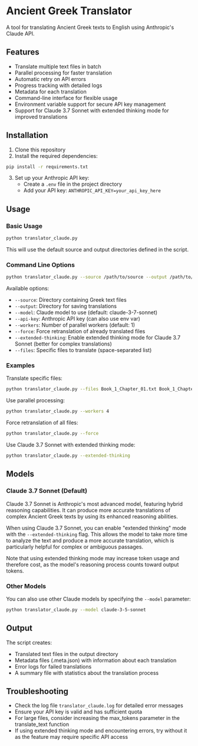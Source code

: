 # Ancient Greek Translator

A tool for translating Ancient Greek texts to English using Anthropic's Claude API.

## Features

- Translate multiple text files in batch
- Parallel processing for faster translation
- Automatic retry on API errors
- Progress tracking with detailed logs
- Metadata for each translation
- Command-line interface for flexible usage
- Environment variable support for secure API key management
- Support for Claude 3.7 Sonnet with extended thinking mode for improved translations

## Installation

1. Clone this repository
2. Install the required dependencies:

```bash
pip install -r requirements.txt
```

3. Set up your Anthropic API key:
   - Create a `.env` file in the project directory
   - Add your API key: `ANTHROPIC_API_KEY=your_api_key_here`

## Usage

### Basic Usage

```bash
python translator_claude.py
```

This will use the default source and output directories defined in the script.

### Command Line Options

```bash
python translator_claude.py --source /path/to/source --output /path/to/output
```

Available options:

- `--source`: Directory containing Greek text files
- `--output`: Directory for saving translations
- `--model`: Claude model to use (default: claude-3-7-sonnet)
- `--api-key`: Anthropic API key (can also use env var)
- `--workers`: Number of parallel workers (default: 1)
- `--force`: Force retranslation of already translated files
- `--extended-thinking`: Enable extended thinking mode for Claude 3.7 Sonnet (better for complex translations)
- `--files`: Specific files to translate (space-separated list)

### Examples

Translate specific files:
```bash
python translator_claude.py --files Book_1_Chapter_01.txt Book_1_Chapter_02.txt
```

Use parallel processing:
```bash
python translator_claude.py --workers 4
```

Force retranslation of all files:
```bash
python translator_claude.py --force
```

Use Claude 3.7 Sonnet with extended thinking mode:
```bash
python translator_claude.py --extended-thinking
```

## Models

### Claude 3.7 Sonnet (Default)

Claude 3.7 Sonnet is Anthropic's most advanced model, featuring hybrid reasoning capabilities. It can produce more accurate translations of complex Ancient Greek texts by using its enhanced reasoning abilities.

When using Claude 3.7 Sonnet, you can enable "extended thinking" mode with the `--extended-thinking` flag. This allows the model to take more time to analyze the text and produce a more accurate translation, which is particularly helpful for complex or ambiguous passages.

Note that using extended thinking mode may increase token usage and therefore cost, as the model's reasoning process counts toward output tokens.

### Other Models

You can also use other Claude models by specifying the `--model` parameter:

```bash
python translator_claude.py --model claude-3-5-sonnet
```

## Output

The script creates:
- Translated text files in the output directory
- Metadata files (.meta.json) with information about each translation
- Error logs for failed translations
- A summary file with statistics about the translation process

## Troubleshooting

- Check the log file `translator_claude.log` for detailed error messages
- Ensure your API key is valid and has sufficient quota
- For large files, consider increasing the max_tokens parameter in the translate_text function 
- If using extended thinking mode and encountering errors, try without it as the feature may require specific API access 